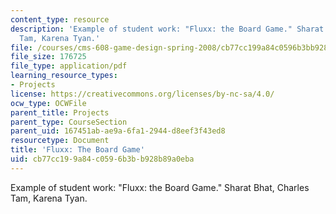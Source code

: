 ```yaml
---
content_type: resource
description: 'Example of student work: "Fluxx: the Board Game." Sharat Bhat, Charles
  Tam, Karena Tyan.'
file: /courses/cms-608-game-design-spring-2008/cb77cc199a84c0596b3bb928b89a0eba_btt3.pdf
file_size: 176725
file_type: application/pdf
learning_resource_types:
- Projects
license: https://creativecommons.org/licenses/by-nc-sa/4.0/
ocw_type: OCWFile
parent_title: Projects
parent_type: CourseSection
parent_uid: 167451ab-ae9a-6fa1-2944-d8eef3f43ed8
resourcetype: Document
title: 'Fluxx: The Board Game'
uid: cb77cc19-9a84-c059-6b3b-b928b89a0eba
---
```

Example of student work: "Fluxx: the Board Game." Sharat Bhat, Charles Tam, Karena Tyan.